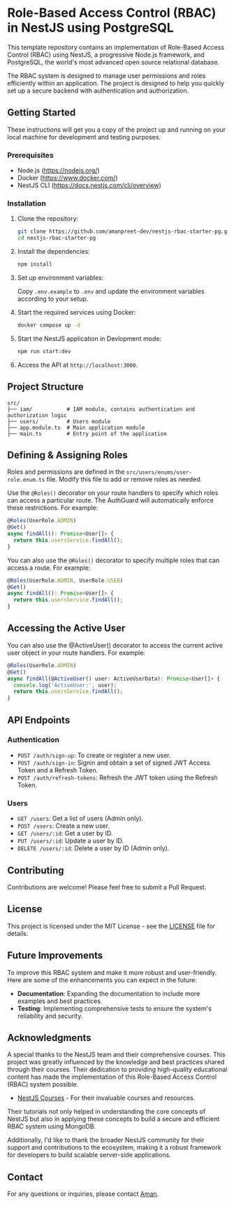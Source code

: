 # Role-Based Access Control (RBAC) in NestJS using PostgreSQL

This template repository contains an implementation of Role-Based Access Control (RBAC) using NestJS, a progressive Node.js framework, and PostgreSQL, the world's most advanced open source relational database.

The RBAC system is designed to manage user permissions and roles efficiently within an application. The project is designed to help you quickly set up a secure backend with authentication and authorization.

## Getting Started

These instructions will get you a copy of the project up and running on your local machine for development and testing purposes.

### Prerequisites

- Node.js (https://nodejs.org/)
- Docker (https://www.docker.com/)
- NestJS CLI (https://docs.nestjs.com/cli/overview)

### Installation

1. Clone the repository:

   ```bash
   git clone https://github.com/amanpreet-dev/nestjs-rbac-starter-pg.git
   cd nestjs-rbac-starter-pg
   ```

2. Install the dependencies:

   ```bash
   npm install
   ```

3. Set up environment variables:

   Copy `.env.example` to `.env` and update the environment variables according to your setup.

4. Start the required services using Docker:

   ```bash
   docker compose up -d
   ```

5. Start the NestJS application in Devlopment mode:

   ```bash
   npm run start:dev
   ```

6. Access the API at `http://localhost:3000`.

## Project Structure

```plaintext
src/
├── iam/           # IAM module, contains authentication and authorization logic
├── users/         # Users module
├── app.module.ts  # Main application module
├── main.ts        # Entry point of the application
```

## Defining & Assigning Roles

Roles and permissions are defined in the `src/users/enums/user-role.enum.ts` file. Modify this file to add or remove roles as needed.

Use the `@Roles()` decorator on your route handlers to specify which roles can access a particular route. The AuthGuard will automatically enforce these restrictions.
For example:

```typescript
@Roles(UserRole.ADMIN)
@Get()
async findAll(): Promise<User[]> {
  return this.usersService.findAll();
}
```

You can also use the `@Roles()` decorator to specify multiple roles that can access a route. For example:

```typescript
@Roles(UserRole.ADMIN, UserRole.USER)
@Get()
async findAll(): Promise<User[]> {
  return this.usersService.findAll();
}
```

## Accessing the Active User

You can also use the @ActiveUser() decorator to access the current active user object in your route handlers. For example:

```typescript
@Roles(UserRole.ADMIN)
@Get()
async findAll(@ActiveUser() user: ActiveUserData): Promise<User[]> {
  console.log('ActiveUser:', user);
  return this.usersService.findAll();
}
```

## API Endpoints

### Authentication

- `POST /auth/sign-up`: To create or register a new user.
- `POST /auth/sign-in`: Signin and obtain a set of signed JWT Access Token and a Refresh Token.
- `POST /auth/refresh-tokens`: Refresh the JWT token using the Refresh Token.

### Users

- `GET /users`: Get a list of users (Admin only).
- `POST /users`: Create a new user.
- `GET /users/:id`: Get a user by ID.
- `PUT /users/:id`: Update a user by ID.
- `DELETE /users/:id`: Delete a user by ID (Admin only).

## Contributing

Contributions are welcome! Please feel free to submit a Pull Request.

## License

This project is licensed under the MIT License - see the [LICENSE](LICENSE) file for details.

## Future Improvements

To improve this RBAC system and make it more robust and user-friendly. Here are some of the enhancements you can expect in the future:

- **Documentation**: Expanding the documentation to include more examples and best practices.
- **Testing**: Implementing comprehensive tests to ensure the system's reliability and security.

## Acknowledgments

A special thanks to the NestJS team and their comprehensive courses. This project was greatly influenced by the knowledge and best practices shared through their courses. Their dedication to providing high-quality educational content has made the implementation of this Role-Based Access Control (RBAC) system possible.

- [NestJS Courses](https://courses.nestjs.com/) - For their invaluable courses and resources.

Their tutorials not only helped in understanding the core concepts of NestJS but also in applying these concepts to build a secure and efficient RBAC system using MongoDB.

Additionally, I'd like to thank the broader NestJS community for their support and contributions to the ecosystem, making it a robust framework for developers to build scalable server-side applications.

## Contact

For any questions or inquiries, please contact [Aman](mailto:dalmi.aman@gmail.com).
